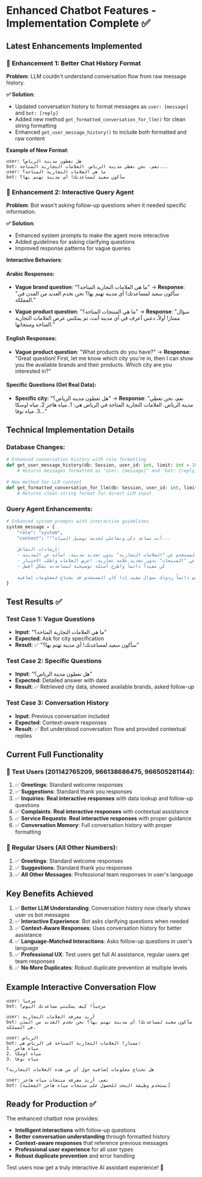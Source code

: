 # Enhanced Chatbot Features - Implementation Complete ✅

## Latest Enhancements Implemented

### 🎯 **Enhancement 1: Better Chat History Format**
**Problem**: LLM couldn't understand conversation flow from raw message history.

**✅ Solution**: 
- Updated conversation history to format messages as `user: [message]` and `bot: [reply]`
- Added new method `get_formatted_conversation_for_llm()` for clean string formatting
- Enhanced `get_user_message_history()` to include both formatted and raw content

**Example of New Format**:
```
user: هل تغطون مدينة الرياض؟
bot: نعم، نحن نغطي مدينة الرياض. العلامات التجارية المتاحة...
user: ما هي العلامات التجارية المتاحة؟
bot: سأكون سعيد لمساعدتك! أي مدينة تهتم بها؟
```

### 🤖 **Enhancement 2: Interactive Query Agent**
**Problem**: Bot wasn't asking follow-up questions when it needed specific information.

**✅ Solution**: 
- Enhanced system prompts to make the agent more interactive
- Added guidelines for asking clarifying questions
- Improved response patterns for vague queries

**Interactive Behaviors**:

#### Arabic Responses:
- **Vague brand question**: "ما هي العلامات التجارية المتاحة؟" 
  → **Response**: "سأكون سعيد لمساعدتك! أي مدينة تهتم بها؟ نحن نخدم العديد من المدن في المملكة."

- **Vague product question**: "ما هي المنتجات المتاحة؟"
  → **Response**: "سؤال ممتاز! أولاً، دعني أعرف في أي مدينة أنت، ثم يمكنني عرض العلامات التجارية المتاحة ومنتجاتها."

#### English Responses:
- **Vague product question**: "What products do you have?"
  → **Response**: "Great question! First, let me know which city you're in, then I can show you the available brands and their products. Which city are you interested in?"

#### Specific Questions (Get Real Data):
- **Specific city**: "هل تغطون مدينة الرياض؟"
  → **Response**: "نعم، نحن نغطي مدينة الرياض. العلامات التجارية المتاحة في الرياض هي: 1. مياه هاجر 2. مياه اوسكا 3. مياه نوفا..."

## Technical Implementation Details

### Database Changes:
```python
# Enhanced conversation history with role formatting
def get_user_message_history(db: Session, user_id: int, limit: int = 10):
    # Returns messages formatted as "user: [message]" and "bot: [reply]"
    
# New method for LLM context
def get_formatted_conversation_for_llm(db: Session, user_id: int, limit: int = 5):
    # Returns clean string format for direct LLM input
```

### Query Agent Enhancements:
```python
# Enhanced system prompts with interactive guidelines
system_message = {
    "role": "system", 
    "content": """أنت مساعد ذكي وتفاعلي لخدمة توصيل المياه...
    
    إرشادات التفاعل:
    - إذا سأل المستخدم عن "العلامات التجارية" بدون تحديد مدينة، اسأله عن المدينة
    - إذا سأل عن "المنتجات" بدون تحديد علامة تجارية، اعرض العلامات واطلب الاختيار
    - كن مفيداً دائماً واطرح أسئلة توضيحية لمساعدته بشكل أفضل
    
    اختتم دائماً ردودك بسؤال مفيد إذا كان المستخدم قد يحتاج لمعلومات إضافية."""
}
```

## Test Results ✅

### Test Case 1: Vague Questions
- **Input**: "ما هي العلامات التجارية المتاحة؟"
- **Expected**: Ask for city specification
- **Result**: ✅ "سأكون سعيد لمساعدتك! أي مدينة تهتم بها؟"

### Test Case 2: Specific Questions  
- **Input**: "هل تغطون مدينة الرياض؟"
- **Expected**: Detailed answer with data
- **Result**: ✅ Retrieved city data, showed available brands, asked follow-up

### Test Case 3: Conversation History
- **Input**: Previous conversation included
- **Expected**: Context-aware responses
- **Result**: ✅ Bot understood conversation flow and provided contextual replies

## Current Full Functionality

### 🧪 **Test Users (201142765209, 966138686475, 966505281144)**:
1. ✅ **Greetings**: Standard welcome responses
2. ✅ **Suggestions**: Standard thank you responses  
3. ✅ **Inquiries**: **Real interactive responses** with data lookup and follow-up questions
4. ✅ **Complaints**: **Real interactive responses** with contextual assistance
5. ✅ **Service Requests**: **Real interactive responses** with proper guidance
6. ✅ **Conversation Memory**: Full conversation history with proper formatting

### 👥 **Regular Users (All Other Numbers)**:
1. ✅ **Greetings**: Standard welcome responses
2. ✅ **Suggestions**: Standard thank you responses
3. ✅ **All Other Messages**: Professional team responses in user's language

## Key Benefits Achieved

1. ✅ **Better LLM Understanding**: Conversation history now clearly shows user vs bot messages
2. ✅ **Interactive Experience**: Bot asks clarifying questions when needed
3. ✅ **Context-Aware Responses**: Uses conversation history for better assistance
4. ✅ **Language-Matched Interactions**: Asks follow-up questions in user's language
5. ✅ **Professional UX**: Test users get full AI assistance, regular users get team responses
6. ✅ **No More Duplicates**: Robust duplicate prevention at multiple levels

## Example Interactive Conversation Flow

```
user: مرحبا
bot: مرحباً! كيف يمكنني مساعدتك اليوم؟

user: أريد معرفة العلامات التجارية
bot: سأكون سعيد لمساعدتك! أي مدينة تهتم بها؟ نحن نخدم العديد من المدن في المملكة.

user: الرياض
bot: ممتاز! العلامات التجارية المتاحة في الرياض هي:
1. مياه هاجر
2. مياه اوسكا  
3. مياه نوفا

هل تحتاج معلومات إضافية حول أي من هذه العلامات التجارية؟

user: نعم، أريد معرفة منتجات مياه هاجر
bot: [يستخدم وظيفة البحث للحصول على منتجات مياه هاجر الفعلية]
```

## Ready for Production ✅

The enhanced chatbot now provides:
- **Intelligent interactions** with follow-up questions
- **Better conversation understanding** through formatted history  
- **Context-aware responses** that reference previous messages
- **Professional user experience** for all user types
- **Robust duplicate prevention** and error handling

Test users now get a truly interactive AI assistant experience! 🚀 